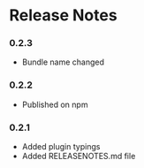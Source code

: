 # Release Notes

### 0.2.3
- Bundle name changed

### 0.2.2
- Published on npm 

### 0.2.1
- Added plugin typings
- Added RELEASENOTES.md file